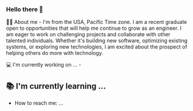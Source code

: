 ### Hello there 👋

👨‍🦲 About me
    -
   I'm from the USA, Pacific Time zone. I am a recent graduate open to opportunities that will help me continue to grow as an engineer. I am eager to work on challenging projects and collaborate with other talented individuals. Whether it's building new software, optimizing existing systems, or exploring new technologies, I am excited about the prospect of helping others do more with technology. 

💻 I'm currently working on ...
    - 
   
📚 I'm currently learning ...
   - 
 - How to reach me: ...

